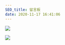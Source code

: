 ```yaml
---
SEO_title: 留言板
date: 2020-11-17 16:41:06
---
```

![](https://gcore.jsdelivr.net/npm/boke-cdn/img/liuyanban.png)

![](https://api.vvhan.com/api/ip)
<style>#page{opacity: 0.85;}</style>